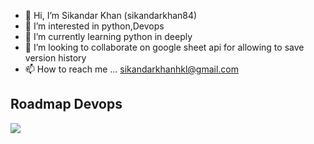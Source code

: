 - 👋 Hi, I’m Sikandar Khan (sikandarkhan84)
- 👀 I’m interested in python,Devops
- 🌱 I’m currently learning python in deeply
- 💞️ I’m looking to collaborate on google sheet api for allowing to save version history
- 📫 How to reach me ...
sikandarkhanhkl@gmail.com
<h2> Roadmap Devops </h2>
<img src="https://github.com/sikandarkhan84/Notes/blob/main/devops.png">

